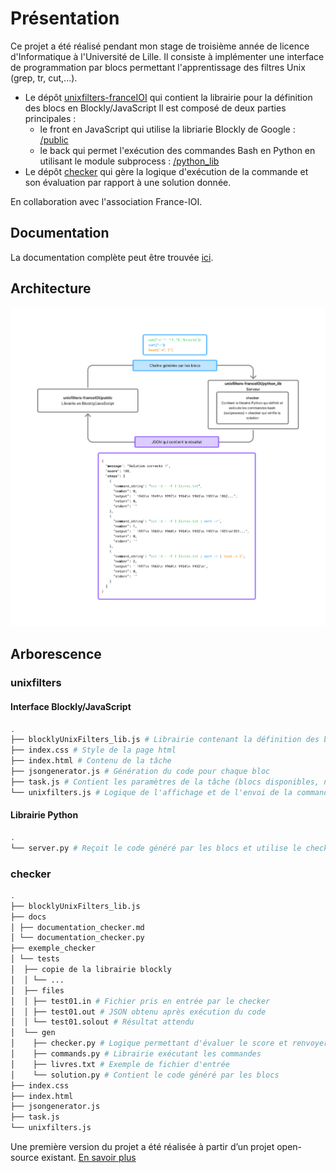# Présentation
Ce projet a été réalisé pendant mon stage de troisième année de licence d'Informatique à l'Université de Lille. Il consiste à implémenter une interface de programmation par blocs permettant l'apprentissage des filtres Unix (grep, tr, cut,...).

- Le dépôt [unixfilters-franceIOI](https://github.com/UnixFilters/unixfilters-franceIOI) qui contient la librairie pour la définition des blocs en Blockly/JavaScript
  Il est composé de deux parties principales :
  - le front en JavaScript qui utilise la libriarie Blockly de Google : [/public](https://github.com/UnixFilters/unixfilters-franceIOI/tree/main/public)
  - le back qui permet l'exécution des commandes Bash en Python en utilisant le module subprocess : [/python_lib](https://github.com/UnixFilters/unixfilters-franceIOI/tree/main/python_lib)
- Le dépôt [checker](https://github.com/UnixFilters/checker) qui gère la logique d'exécution de la commande et son évaluation par rapport à une solution donnée.

En collaboration avec l'association France-IOI.

## Documentation
La documentation complète peut être trouvée [ici](https://unixfilters.github.io/unixfilters-docs/).
## Architecture
![Architecture](../architecture.png)

## Arborescence
### unixfilters

#### Interface Blockly/JavaScript

```bash
.
├── blocklyUnixFilters_lib.js # Librairie contenant la définition des blocs
├── index.css # Style de la page html
├── index.html # Contenu de la tâche
├── jsongenerator.js # Génération du code pour chaque bloc
├── task.js # Contient les paramètres de la tâche (blocs disponibles, nombre de blocs autorisés,...)
└── unixfilters.js # Logique de l'affichage et de l'envoi de la commande au serveur
```

#### Librairie Python

```bash
.
└── server.py # Reçoit le code généré par les blocs et utilise le checker pour renvoyer le résultat au front
```

### checker
```bash
.
├── blocklyUnixFilters_lib.js
├── docs
│ ├── documentation_checker.md
│ └── documentation_checker.py
├── exemple_checker
│ └── tests
│  ├── copie de la librairie blockly
│  │ └── ...
│  ├── files
│  │ ├── test01.in # Fichier pris en entrée par le checker
│  │ ├── test01.out # JSON obtenu après exécution du code
│  │ └── test01.solout # Résultat attendu
│  └── gen
│    ├── checker.py # Logique permettant d'évaluer le score et renvoyer le feedback
│    ├── commands.py # Librairie exécutant les commandes
│    ├── livres.txt # Exemple de fichier d'entrée
│    └── solution.py # Contient le code généré par les blocs
├── index.css
├── index.html
├── jsongenerator.js
├── task.js
└── unixfilters.js
```

Une première version du projet a été réalisée à partir d’un projet open-source existant.
[En savoir plus]()
